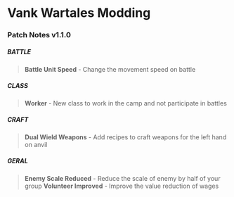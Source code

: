 # Vank Wartales Modding

### Patch Notes v1.1.0

##### BATTLE
> **Battle Unit Speed** - Change the movement speed on battle
##### CLASS
> **Worker** - New class to work in the camp and not participate in battles
##### CRAFT
> **Dual Wield Weapons** - Add recipes to craft weapons for the left hand on anvil
##### GERAL
> **Enemy Scale Reduced** - Reduce the scale of enemy by half of your group
> **Volunteer Improved** - Improve the value reduction of wages
